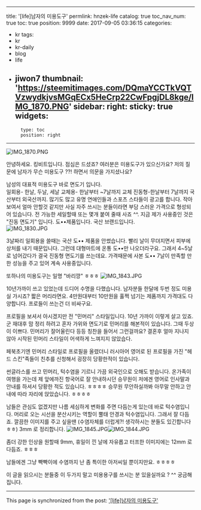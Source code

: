 
---
title: '[life]남자의 미용도구'
permlink: hnzek-life
catalog: true
toc_nav_num: true
toc: true
position: 9999
date: 2017-09-05 03:36:15
categories:
- kr
tags:
- kr
- kr-daily
- blog
- life
- jiwon7
thumbnail: 'https://steemitimages.com/DQmaYCCTkVQTVzwydkjvsMGqECx5HeCrp22CwFpgjDL8kge/IMG_1870.PNG'
sidebar:
    right:
        sticky: true
widgets:
    -
        type: toc
        position: right
---


![IMG_1870.PNG](https://steemitimages.com/DQmaYCCTkVQTVzwydkjvsMGqECx5HeCrp22CwFpgjDL8kge/IMG_1870.PNG)

안녕하세요. 킹비트입니다. 점심은 드셨죠? 
여러분은 미용도구가 있으신가요?  저의 질문에 남자가 무슨 미용도구 ??! 하면서 의문을 가지셨나요? 

남성의 대표적 미용도구 바로 면도기 입니다.  
일회용- 한날, 두날, 세날
교체용- 한날부터 ~7날까지
교체 진동형-한날부터 7날까지
국산부터 외국산까지. 
많기도 많고 유명 연애인들과 스포츠 스타들이 광고를 합니다.  작아 보여서 얼마 안할것 같지만 사실 자주 쓰시는 분들이라면 부담 스러운 가격으로 형성되어 있습니다. 
전 가능한 세일할때 또는 몇개 붙여 줄때 사죠 ^^. 
지금 제가 사용중인 것은 "진동 면도기" 입니다. 도••제품입니다. 국산 브랜드입니다.  
![IMG_1830.JPG](https://steemitimages.com/DQmaNx8Yp95dDCCHXC3N9ubGjEnFKDxpsYBsKWmfQGUajW6/IMG_1830.JPG)

3날짜리 일회용을 쓸때는 국산 도•• 제품을 안썼습니다. 빨리 날이 무뎌지면서 피부에 상처를 내기 때문입니다.  그런데 대형마트에 온통 도••만 나오더라구요.  그래서 4~5날로 넘어갔다가 결국 진동형 면도기를 쓰는데요.  가격때문에 사본 도•• 7날이 만족할 만한 성능을 주고 있어 계속 사용중입니다.  

또하나의 미용도구는 일명 "바리깡" ㅎㅎㅎ
![IMG_1843.JPG](https://steemitimages.com/DQmZ4xz6VQ1m7hdEJquUtXDt9cv969G3Mr5cg1CmThmh4MR/IMG_1843.JPG)

10년가까이 쓰고 있었는데 드디어 수명을 다했습니다. 남자분들 한달에 두번 정도 미용실 가시죠? 짧은 머리라면요. 4만원대부터 10만원을 훌쩍 넘기는 제품까지 가격대도 다양합니다. 프로들이 쓰는건 더 비싸구요.  

프로필을 보셔서 아시겠지만 전 "민머리" 스타일입니다. 10년 가까이 이렇게 살고 있죠. 
 군 재대후 맘 정리 하려고 혼자 가위와 면도기로 민머리를 해본적이 있습니다.  그때 두상이 이쁘다. 민머리가 잘어울린다 등등 칭찬을 들어서 그런걸까요? 결혼후 얼마 지나지 않아 시작된 민머리 스타일이 어색하게 느껴지지 않았습다.  

페북초기엔 민머리 스타일로 프로필을 올렸더니   러시아어 영어로 된 프로필을 가진 "헤드 스킨"족들이 친추를 신청해서 굉장히 당황한적이 있습니다.  

썬글라스를 쓰고 민머리, 턱수염을 기르니 가끔 외국인으로 오해도 받습니다.  온가족이 여행을 가는데 제 앞에까진 항국어로 잘 안내하시던 승무원이 저에겐 영어로 인사말과 안내를 하셔서 당황한 적도 있습니다. ㅎㅎㅎㅎ 승무원 무안하실까봐 아무말 안하고 안내에 따라 자리에 앉았습니다. ㅎㅎㅎㅎ

남들은 관심도 없겠지만 나름 세심하게 변화를 주면 다듬는게 있는데 바로 턱수염입니다. 머리로 오는 시선을 분산시키는 역할이 뿔태 안경과 턱수염입니다. 그래서 잘 다듬죠. 
깔끔한 이미지를 주고 싶을땐 (수염자체를 더럽게?! 생각하시는 분들도 있긴합니다 ㅎㅎ) 3mm 로 정리합니다. 
![IMG_1845.JPG](https://steemitimages.com/DQmYrUTHTvCwee2RhPxXkg5YAN4FKdyZeknuMuiTCaQtNwU/IMG_1845.JPG)![IMG_1844.JPG](https://steemitimages.com/DQmaQF6iQy3VWsUGZd98WGdeNw5oosAP1jEvb26dphQcAGa/IMG_1844.JPG)

좀더 강한 인상을 원할때 9mm, 휴일이 낀 날에 자유롭고 터프한 이미지에는 12mm 로 다듬죠. ㅎㅎㅎ 

남들에겐 그냥 빡빡이에 수염까지 난 좀 특이한 아저씨일 뿐이지만요. ㅎㅎㅎㅎ

이 글을 읽으시는 분들중 이 두가지 말고 미용용구를 쓰시는 분 있을실까요 ? ^^  궁금해 집니다.

- - -

This page is synchronized from the post: ['[life]남자의 미용도구'](https://steemit.com/@kingbit/hnzek-life)
